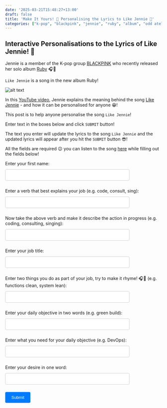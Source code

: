 ```yaml
---
date: '2025-03-21T15:48:27+13:00'
draft: false
title: 'Make It Yours! 🎵 Personalising the Lyrics to Like Jennie 🎤'
categories: ["k-pop", "blackpink", "jennie", "ruby", "album", "odd atelier", "github"]
---
```


## Interactive Personalisations to the Lyrics of Like Jennie! 🤗

Jennie is a member of the K-pop group [BLACKPINK](https://ygfamily.com/ko/artists/blackpink/profile) who recently released her solo album [Ruby](https://en.wikipedia.org/wiki/Ruby_(Jennie_album)) 🎧🎵

`Like Jennie` is a song in the new album Ruby!

![alt text](/assets/images/like_jennie_like_someone.PNG)

In this [YouTube video](https://youtu.be/Dz77zxY3NJE?t=1146), Jennie explains the meaning behind the song [Like Jennie](https://genius.com/Jennie-like-jennie-lyrics) - and how it can be personalised for anyone 😁!

This post is to help anyone personalise the song `Like Jennie`!

Enter text in the boxes below and click `SUBMIT` button! 

The text you enter will update the lyrics to the song `Like Jennie` and the updated lyrics will appear after you hit the `SUBMIT` button 😎!

All the fields are required 😉 you can listen to the song [here](https://www.youtube.com/watch?v=aS7al94FVbk) while filling out the fields below!

<style>
  input[type="text"] {
    color: black;
    background-color: white;
    border: 1px solid #ccc;
    border-radius: 4px;
    padding: 10px;
    width: 100%;
    max-width: 400px;
    margin-bottom: 10px;
  }

  @media (prefers-color-scheme: dark) {
    input[type="text"] {
      color: white;
      background-color: #333;
    }
  }
</style>

<form id="textForm" style="margin-bottom: 20px;">
  <label for="username" style="display: block; margin-bottom: 10px;">Enter your first name:</label>
  <input type="text" id="username" name="username" style="padding: 10px; width: 100%; max-width: 400px; margin-bottom: 10px; border: 1px solid #ccc; border-radius: 4px;">
  
  <label for="jobVerb" style="display: block; margin-bottom: 10px;">Enter a verb that best explains your job (e.g. code, consult, sing):</label>
  <input type="text" id="jobVerb" name="jobVerb" style="padding: 10px; width: 100%; max-width: 400px; margin-bottom: 10px; border: 1px solid #ccc; border-radius: 4px;">

  <label for="jobVerbing" style="display: block; margin-bottom: 10px;">Now take the above verb and make it describe the action in progress  (e.g. coding, consulting, singing):</label>
  <input type="text" id="jobVerbing" name="jobVerbing" style="padding: 10px; width: 100%; max-width: 400px; margin-bottom: 10px; border: 1px solid #ccc; border-radius: 4px;">

  <label for="job" style="display: block; margin-bottom: 10px;">Enter your job title:</label>
  <input type="text" id="job" name="job" style="padding: 10px; width: 100%; max-width: 400px; margin-bottom: 10px; border: 1px solid #ccc; border-radius: 4px;">

  <label for="mustDos" style="display: block; margin-bottom: 10px;">Enter two things you do as part of your job, try to make it rhyme! 🎧🎸 (e.g. functions clean, system lean):</label>
  <input type="text" id="mustDos" name="mustDos" style="padding: 10px; width: 100%; max-width: 400px; margin-bottom: 10px; border: 1px solid #ccc; border-radius: 4px;">
  
  <label for="goal" style="display: block; margin-bottom: 10px;">Enter your daily objective in two words (e.g. green build):</label>
  <input type="text" id="goal" name="goal" style="padding: 10px; width: 100%; max-width: 400px; margin-bottom: 10px; border: 1px solid #ccc; border-radius: 4px;">
  
  <label for="tool" style="display: block; margin-bottom: 10px;">Enter what you need for your daily objective (e.g. DevOps):</label>
  <input type="text" id="tool" name="tool" style="padding: 10px; width: 100%; max-width: 400px; margin-bottom: 10px; border: 1px solid #ccc; border-radius: 4px;">

  <label for="desire" style="display: block; margin-bottom: 10px;">Enter your desire in one word:</label>
  <input type="text" id="desire" name="desire" style="padding: 10px; width: 100%; max-width: 400px; margin-bottom: 10px; border: 1px solid #ccc; border-radius: 4px;">
  
  <button type="button" onclick="updateText()" style="padding: 10px 20px; background-color: #007bff; color: white; border: none; border-radius: 4px; cursor: pointer;">Submit</button>
</form>

<div id="outputText" style="font-weight: bold;"></div>

<div id="lyrics" style="display: none;">
  <p>[Verse 1]<br>
  Special edition and your AI couldn't copy<br>
  I'm leaving clues in the fittin' room and it's hot tea<br>
  No, I'm not thinking about no exes, know they miss me<br>
  I got the whole room spinning like it's tipsy<br>
  Don't bore us, take you to the chorus</p>

  <p>[Chorus]<br>
  Who wanna {{jobVerb}} with {{name}}?<br>
  Keep your {{mustDos}} like {{name}}<br>
  Who else got 'em {{jobVerbing}} like {{name}}?<br>
  Like, like, like ({{name}}, {{name}}, {{name}}, {{name}})<br>
  I think I really like ({{name}}, {{name}}, {{name}})<br>
  Haters, they don't really like ({{name}}, {{name}}, {{name}}, {{name}})<br>
  'Cause they could never ever be ({{name}}, {{name}}, {{name}})<br>
  But have you ever met {{name}}, {{name}}, {{name}}, {{name}}?<br>
  {{name}}, {{name}}, {{name}}<br>
  It's {{name}}, {{name}}, {{name}}, {{name}}, {{name}}</p>

  <p>[Post-Chorus]<br>
  But have you ever met?<br>
  But have you ever met?<br>
  But have you ever met?<br>

  <p>[Verse 2]<br>
  얼말 줘도 못해 서커스짓<br>
  {{jobVerbing}}한번에 만들어 {{goal}}<br>
  They can't deal with me 'cause I'm priceless<br>
  여러 {{job}}들 속에 내 DNA<br>
  Get, get outta my way<br>
  바비가 처키가 되기 전에<br>
  Name, shame, blame tryna burst my bubble<br>
  터트려봐 그럼 더 큰 {{desire}}에서<br>
  만나는 거야 {{name}}를 keep shading<br>
  {{goal}}엔 필요해 {{tool}}<br>
  I've slayed it, and I graved it<br>
  Yes, I'm guilty 잘난 게 죄니</p>

  <p>[Chorus]<br>
  Who wanna {{jobVerb}} with {{name}}?<br>
  Keep your {{mustDos}} like {{name}}<br>
  Who else got 'em {{jobVerbing}} like {{name}}?<br>
  Like, like, like<br>
  I think I really like {{name}}<br>
  Haters, they don't really like {{name}}<br>
  'Cause they could never ever be {{name}}<br>
  But have you ever met {{name}}, {{name}}, {{name}}, {{name}}?<br>
  {{name}}, {{name}}, {{name}}<br>
  It's {{name}}, {{name}}, {{name}}, {{name}}<br>
  {{name}}, {{name}}, {{name}}<br>
  Like {{name}}, {{name}}, {{name}}, {{name}}, {{name}}<br>
  {{jobVerb}} with {{name}}<br>
  Keep your {{mustDos}} done like {{name}}<br>
  Who else got 'em {{jobVerbing}}, like {{name}}</p>

  <p>[Post-Chorus]<br>
  But have you ever met {{name}}?<br>
  But have you ever met?<br>
  {{name}}, {{name}}, {{name}}<br>
  It's {{name}}, {{name}}, {{name}}, {{name}}</p>
</div>

<script>
  function updateText() {
    var username = document.getElementById('username').value;
    var jobVerb = document.getElementById('jobVerb').value;
    var jobVerbing = document.getElementById('jobVerbing').value;
    var mustDos = document.getElementById('mustDos').value;
    var desire = document.getElementById('desire').value;
    var job = document.getElementById('job').value;
    var goal = document.getElementById('goal').value;
    var tool = document.getElementById('tool').value;
    
    var lyrics = document.getElementById('lyrics').innerHTML;
    var updatedLyrics = lyrics
      .replace(/{{name}}/g, username)
      .replace(/{{jobVerb}}/g, jobVerb)
      .replace(/{{jobVerbing}}/g, jobVerbing)
      .replace(/{{mustDos}}/g, mustDos)
      .replace(/{{desire}}/g, desire)
      .replace(/{{job}}/g, job)
      .replace(/{{goal}}/g, goal)
      .replace(/{{tool}}/g, tool);
    
    document.getElementById('outputText').innerHTML = updatedLyrics;
  }
</script>